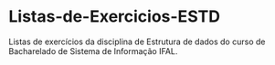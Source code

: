 # Listas-de-Exercicios-ESTD
Listas de exercícios da disciplina de Estrutura de dados do curso de Bacharelado de Sistema de Informação IFAL.
